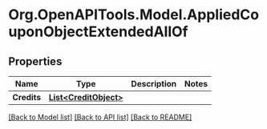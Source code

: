 # Org.OpenAPITools.Model.AppliedCouponObjectExtendedAllOf

## Properties

Name | Type | Description | Notes
------------ | ------------- | ------------- | -------------
**Credits** | [**List&lt;CreditObject&gt;**](CreditObject.md) |  | 

[[Back to Model list]](../README.md#documentation-for-models) [[Back to API list]](../README.md#documentation-for-api-endpoints) [[Back to README]](../README.md)

